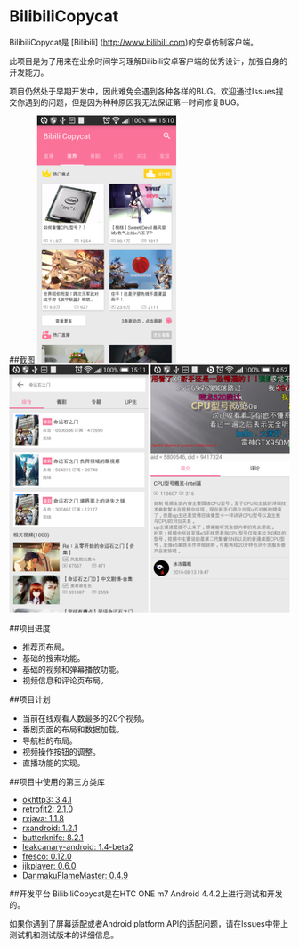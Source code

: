 # BilibiliCopycat
BilibiliCopycat是 [Bilibili] (http://www.bilibili.com)的安卓仿制客户端。

此项目是为了用来在业余时间学习理解Bilibili安卓客户端的优秀设计，加强自身的开发能力。

项目仍然处于早期开发中，因此难免会遇到各种各样的BUG。欢迎通过Issues提交你遇到的问题，但是因为种种原因我无法保证第一时间修复BUG。

##截图
<img src="screenshots/reco.png" width="250px" />
<img src="screenshots/search.png" width="250px" />
<img src="screenshots/player_page.png" width="250px" />

##项目进度
- 推荐页布局。
- 基础的搜索功能。
- 基础的视频和弹幕播放功能。
- 视频信息和评论页布局。

##项目计划
- 当前在线观看人数最多的20个视频。
- 番剧页面的布局和数据加载。
- 导航栏的布局。
- 视频操作按钮的调整。
- 直播功能的实现。

##项目中使用的第三方类库
- [okhttp3: 3.4.1](https://github.com/square/okhttp)
- [retrofit2: 2.1.0](https://github.com/square/retrofit)
- [rxjava: 1.1.8](https://github.com/ReactiveX/RxJava)
- [rxandroid: 1.2.1](https://github.com/ReactiveX/RxAndroid)
- [butterknife: 8.2.1](https://github.com/JakeWharton/butterknife)
- [leakcanary-android: 1.4-beta2](https://github.com/square/leakcanary)
- [fresco: 0.12.0](https://github.com/facebook/fresco)
- [ijkplayer: 0.6.0](https://github.com/Bilibili/ijkplayer)
- [DanmakuFlameMaster: 0.4.9](https://github.com/Bilibili/DanmakuFlameMaster)

##开发平台
BilibiliCopycat是在HTC ONE m7 Android 4.4.2上进行测试和开发的。

如果你遇到了屏幕适配或者Android platform API的适配问题，请在Issues中带上测试机和测试版本的详细信息。


